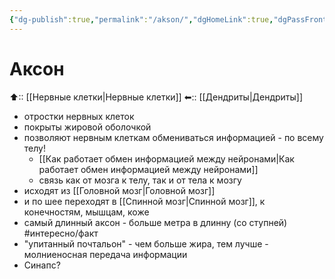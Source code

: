 ```yaml
---
{"dg-publish":true,"permalink":"/akson/","dgHomeLink":true,"dgPassFrontmatter":false}
---
```



# Аксон

⬆::  [[Нервные клетки|Нервные клетки]]
⬅:: [[Дендриты|Дендриты]]

- отростки нервных клеток
- покрыты жировой оболочкой
- позволяют нервным клеткам обмениваться информацией - по всему телу!
	- [[Как работает обмен информацией между нейронами|Как работает обмен информацией между нейронами]]
	- связь как от мозга к телу, так и от тела к мозгу
- исходят из [[Головной мозг|Головной мозг]]
- и по шее переходят в [[Спинной мозг|Спинной мозг]], к конечностям, мышцам, коже
- самый длинный аксон - больше метра в длинну (со ступней) #интересно/факт 
- "упитанный почтальон" - чем больше жира, тем лучше - молниеносная передача информации
- Синапс?